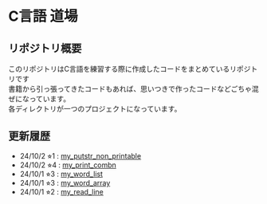 # C言語 道場
## リポジトリ概要
このリポジトリはC言語を練習する際に作成したコードをまとめているリポジトリです\
書籍から引っ張ってきたコードもあれば、思いつきで作ったコードなどごちゃ混ぜになっています。\
各ディレクトリが一つのプロジェクトになっています。
## 更新履歴
* 24/10/2  ⭐︎1 : [my_putstr_non_printable](https://github.com/gostachan/C-Practice-Dojo/tree/main/my_putstr_non_printable)
* 24/10/2  ⭐︎4 : [my_print_combn](https://github.com/gostachan/C-Practice-Dojo/tree/main/my_print_combn)
* 24/10/1  ⭐︎3 : [my_word_list](https://github.com/gostachan/C-Practice-Dojo/tree/main/my_word_list)
* 24/10/1  ⭐︎3 : [my_word_array](https://github.com/gostachan/C-Practice-Dojo/tree/main/my_word_array)
* 24/10/1  ⭐︎2 : [my_read_line](https://github.com/gostachan/C-Practice-Dojo/tree/main/my_read_line)
